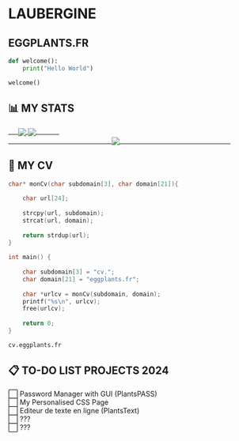 # LAUBERGINE
## EGGPLANTS.FR

```python
def welcome():
	print("Hello World")

welcome()
```
## 📊 MY STATS
<a href="https://github.com/LAUBERGINE" alt="Inspiration from @github.com/Sigeth">
‎ ‎ ‎  ‎  ‎ ‎‎<img align="center" src="https://github-readme-stats.vercel.app/api/top-langs/?username=LAUBERGINE&title_color=9745f5&text_color=c9cacc&bg_color=000&layout=compact&langs_count=8" />
<img align="center" src="https://github-readme-stats.vercel.app/api?username=LAUBERGINE&show_icons=true&line_height=27&count_private=true&title_color=9745f5&text_color=FFF&icon_color=9745f5&bg_color=000" />	‎ ‎ ‎ ‎ ‎  ‎  ‎ ‎ ‎ ‎ ‎ ‎ <br>
	‎ ‎ ‎ ‎ ‎ ‎ ‎ ‎ ‎ ‎ ‎ ‎ ‎ ‎ ‎ ‎ ‎ ‎ ‎ ‎ ‎ ‎ ‎ ‎ ‎ ‎ ‎ ‎ ‎ ‎ ‎ ‎ ‎ ‎ ‎ ‎ ‎ ‎ ‎ ‎ ‎ ‎ ‎ ‎ ‎ ‎ ‎ ‎ ‎ ‎ ‎ ‎ ‎ <img align="center" src="https://github-readme-streak-stats.herokuapp.com/?user=LAUBERGINE&stroke=fff&title_color=ffffff&text_color=9745f5&icon_color=2bbc8a&background=000&ring=9745f5&fire=9745f5&currStreakNum=ffffff&currStreakLabel=9745f5&sideNums=ffffff&sideLabels=9745f5&dates=ffffff&hide_border=false"/>‎ ‎ ‎ ‎ ‎ ‎ ‎ ‎ ‎ ‎ ‎ ‎ ‎ ‎ ‎ ‎ ‎ ‎ ‎ ‎ ‎ ‎ ‎ ‎ ‎ ‎ ‎‎ ‎ ‎ ‎ ‎ ‎ ‎ ‎ ‎ ‎  ‎ ‎ ‎ ‎ ‎ ‎ ‎‎ ‎ ‎ ‎ ‎ ‎ ‎ ‎ ‎ ‎ ‎ ‎ ‎ ‎ ‎ ‎ 
</a>

## 📜 MY CV
```c
char* monCv(char subdomain[3], char domain[21]){
	
	char url[24];
	
	strcpy(url, subdomain);
	strcat(url, domain);
	    
	return strdup(url);
}
	
int main() {
	
	char subdomain[3] = "cv.";
	char domain[21] = "eggplants.fr";
	  
	char *urlcv = monCv(subdomain, domain);
	printf("%s\n", urlcv);
	free(urlcv);
	
	return 0;
}
```
<a href="http://cv.eggplants.fr">
	
```bash
cv.eggplants.fr
```
</a>

## 📋 TO-DO LIST PROJECTS 2024

⬜️ Password Manager with GUI (PlantsPASS) <br>
⬜️ My Personalised CSS Page <br>
⬜️ Editeur de texte en ligne (PlantsText) <br>
⬜️ ??? <br>
⬜️ ??? <br>
